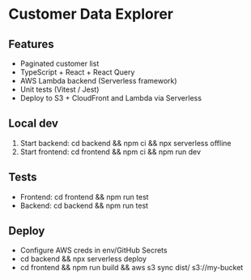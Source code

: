 # Customer Data Explorer

## Features
- Paginated customer list
- TypeScript + React + React Query
- AWS Lambda backend (Serverless framework)
- Unit tests (Vitest / Jest)
- Deploy to S3 + CloudFront and Lambda via Serverless

## Local dev
1. Start backend: cd backend && npm ci && npx serverless offline
2. Start frontend: cd frontend && npm ci && npm run dev

## Tests
- Frontend: cd frontend && npm run test
- Backend: cd backend && npm run test

## Deploy
- Configure AWS creds in env/GitHub Secrets
- cd backend && npx serverless deploy
- cd frontend && npm run build && aws s3 sync dist/ s3://my-bucket
